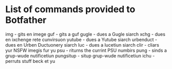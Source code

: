 # List of commands provided to Botfather

img - gits en imege
guf - gits a guf
gugle - dues a Gugle siarch
xchg - dues en ixchenge rete cunvirsuon
yutube - dues a Yutube siarch
urbenduct - dues en Urben Ductuonery siarch
luc - dues a lucetiun siarch
clir - cliars yur NSFW imegis fur yu
psu - riturns the currint PSU numbirs
pung - sinds a grup-wude nutificetiun
pungsitup - situp grup-wude nutificetiun
ichu - perruts stuff beck et yu
